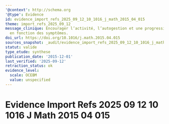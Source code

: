 ```yaml
---
'@context': http://schema.org
'@type': Evidence
id: evidence_import_refs_2025_09_12_10_1016_j_math_2015_04_015
theme: import_refs_2025_09_12
message_clinique: Encourager l’activité, l’autogestion et une progression graduée
  en fonction des symptômes.
doi_url: https://doi.org/10.1016/j.math.2015.04.015
sources_snapshot: _audit/evidence_import_refs_2025_09_12_10_1016_j_math_2015_04_015.json
statut: valide
type_etude: synthese
publication_date: '2015-12-01'
last_verified: '2025-09-12'
retraction_status: ok
evidence_level:
  scale: OCEBM
  value: unspecified
---
```

# Evidence Import Refs 2025 09 12 10 1016 J Math 2015 04 015

